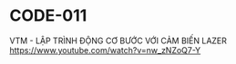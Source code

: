 # CODE-011
VTM - LẬP TRÌNH ĐỘNG CƠ BƯỚC VỚI CẢM BIẾN LAZER
https://www.youtube.com/watch?v=nw_zNZoQ7-Y
